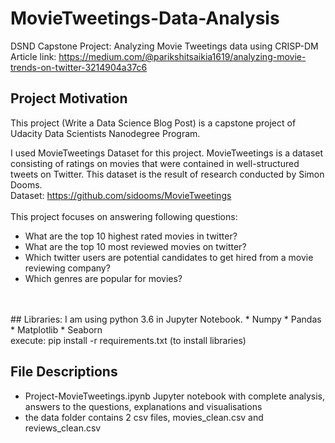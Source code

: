 # MovieTweetings-Data-Analysis
DSND Capstone Project: Analyzing Movie Tweetings data using CRISP-DM
<br>
Article link: https://medium.com/@parikshitsaikia1619/analyzing-movie-trends-on-twitter-3214904a37c6
<br>
## Project Motivation
This project (Write a Data Science Blog Post) is a capstone project of Udacity Data Scientists Nanodegree Program.

I used MovieTweetings Dataset for this project. MovieTweetings is a dataset consisting of ratings on movies that were contained in well-structured tweets on Twitter. This dataset is the result of research conducted by Simon Dooms.<br>
Dataset: https://github.com/sidooms/MovieTweetings
<br>
<br>
This project focuses on answering following questions: 
* What are the top 10 highest rated movies in twitter?
* What are the top 10 most reviewed movies on twitter?
* Which twitter users are potential candidates to get hired from a movie reviewing company?
* Which genres are popular for movies?
<br>
<br>
## Libraries:
I am using python 3.6 in Jupyter Notebook.
* Numpy
* Pandas
* Matplotlib
* Seaborn
<br>
execute: pip install -r requirements.txt (to install libraries)<br>

## File Descriptions
* Project-MovieTweetings.ipynb Jupyter notebook with complete analysis, answers to the questions, explanations and visualisations
* the data folder contains 2 csv files, movies_clean.csv and reviews_clean.csv

